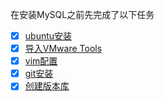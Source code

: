 在安装MySQL之前先完成了以下任务
- [x] [ubuntu安装](technologyfiles/ubuntu安装.md)
- [x] [导入VMware Tools](technologyfiles/导入VMwareTools.md)
- [x] [vim配置](technologyfiles/vim配置.md)
- [x] [git安装](technologyfiles/git安装.md)
- [x] [创建版本库](technologyfiles/创建版本库及连接远程github仓库.md)
